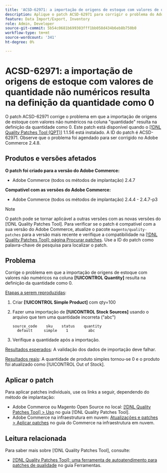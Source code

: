 ```yaml
---
title: 'ACSD-62971: a importação de origens de estoque com valores de quantidade não numéricos resulta na definição da quantidade como 0'
description: Aplique o patch ACSD-62971 para corrigir o problema do Adobe Commerce em que a importação de origens de estoque com valores não numéricos na coluna "quantidade" resulta na definição da quantidade como 0.
feature: Data Import/Export, Inventory
role: Admin, Developer
source-git-commit: 5b54c0681b699303fff1bb058d434b6eb8b750b0
workflow-type: tm+mt
source-wordcount: '341'
ht-degree: 0%

---
```



# ACSD-62971: a importação de origens de estoque com valores de quantidade não numéricos resulta na definição da quantidade como 0

O patch ACSD-62971 corrige o problema em que a importação de origens de estoque com valores não numéricos na coluna &quot;quantidade&quot; resulta na definição da quantidade como 0. Este patch está disponível quando o [[!DNL Quality Patches Tool (QPT)]](/help/tools/quality-patches-tool/quality-patches-tool-to-self-serve-quality-patches.md) 1.1.56 está instalado. A ID do patch é ACSD-62971. Observe que o problema foi agendado para ser corrigido no Adobe Commerce 2.4.8.

## Produtos e versões afetados

**O patch foi criado para a versão do Adobe Commerce:**

* Adobe Commerce (todos os métodos de implantação) 2.4.7

**Compatível com as versões do Adobe Commerce:**

* Adobe Commerce (todos os métodos de implantação) 2.4.4 - 2.4.7-p3

>[!NOTE]
>
>O patch pode se tornar aplicável a outras versões com as novas versões do [!DNL Quality Patches Tool]. Para verificar se o patch é compatível com a sua versão do Adobe Commerce, atualize o pacote `magento/quality-patches` para a versão mais recente e verifique a compatibilidade na [[!DNL Quality Patches Tool]: página Procurar patches](https://experienceleague.adobe.com/tools/commerce-quality-patches/index.html). Use a ID do patch como palavra-chave de pesquisa para localizar o patch.

## Problema

Corrige o problema em que a importação de origens de estoque com valores não numéricos na coluna **[!UICONTROL Quantity]** resulta na definição da quantidade como 0.

<u>Etapas a serem reproduzidas</u>:

1. Criar **[!UICONTROL Simple Product]** com qty=100
1. Fazer uma importação de **[!UICONTROL Stock Sources]** usando o arquivo que tem uma quantidade incorreta (&quot;abc&quot;)

   ```table
   source_code    sku    status    quantity
     default     simple    1         abc
   ```

1. Verifique a quantidade após a importação.

<u>Resultados esperados</u>:
A validação dos dados de importação deve falhar.

<u>Resultados reais</u>:
A quantidade de produto simples tornou-se 0 e o produto foi atualizado como [!UICONTROL Out of Stock].

## Aplicar o patch

Para aplicar patches individuais, use os links a seguir, dependendo do método de implantação:

* Adobe Commerce ou Magento Open Source no local: [[!DNL Quality Patches Tool] > Uso](/help/tools/quality-patches-tool/usage.md) no guia [!DNL Quality Patches Tool].
* Adobe Commerce na infraestrutura em nuvem: [Atualizações e patches > Aplicar patches](https://experienceleague.adobe.com/docs/commerce-cloud-service/user-guide/develop/upgrade/apply-patches.html) no guia do Commerce na infraestrutura em nuvem.

## Leitura relacionada

Para saber mais sobre [!DNL Quality Patches Tool], consulte:

* [[!DNL Quality Patches Tool]: uma ferramenta de autoatendimento para patches de qualidade](/help/tools/quality-patches-tool/quality-patches-tool-to-self-serve-quality-patches.md) no guia Ferramentas.

